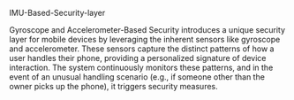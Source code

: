IMU-Based-Security-layer

Gyroscope and Accelerometer-Based Security introduces a unique security layer for mobile devices by leveraging the inherent sensors like gyroscope and accelerometer. These sensors capture the distinct patterns of how a user handles their phone, providing a personalized signature of device interaction. The system continuously monitors these patterns, and in the event of an unusual handling scenario (e.g., if someone other than the owner picks up the phone), it triggers security measures.
